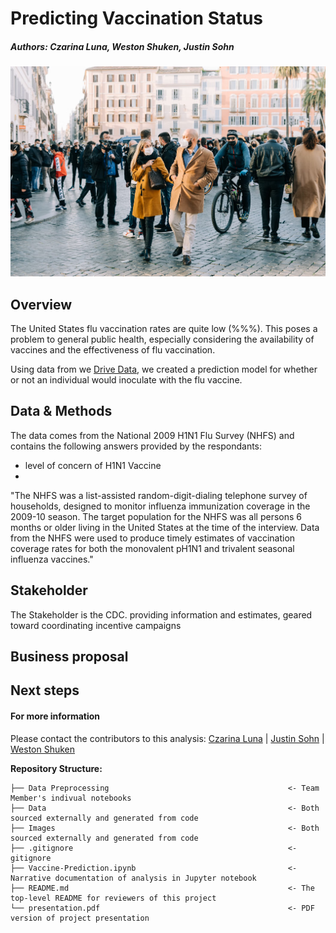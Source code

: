 # Predicting Vaccination Status
##### Authors: Czarina Luna, Weston Shuken, Justin Sohn

![Header Image](images/notebook_image.png)

## Overview
The United States flu vaccination rates are quite low (%%%). This poses a problem to general public health, especially considering the availability of vaccines and the effectiveness of flu vaccination. 

Using data from we [Drive Data](https://www.drivendata.org/competitions/66/flu-shot-learning/data/), we created a prediction model for whether or not an individual would inoculate with the flu vaccine.

## Data & Methods
The data comes from the National 2009 H1N1 Flu Survey (NHFS) and contains the following answers provided by the respondants:
- level of concern of H1N1 Vaccine
- 

"The NHFS was a list-assisted random-digit-dialing telephone survey of households, designed to monitor influenza immunization coverage in the 2009-10 season. The target population for the NHFS was all persons 6 months or older living in the United States at the time of the interview. Data from the NHFS were used to produce timely estimates of vaccination coverage rates for both the monovalent pH1N1 and trivalent seasonal influenza vaccines."

## Stakeholder
The Stakeholder is the CDC.  providing information and estimates, geared toward coordinating incentive campaigns

## Business proposal



## Next steps


#### For more information
Please contact the contributors to this analysis: 
[Czarina Luna](https://www.linkedin.com/in/czarinagluna) |
[Justin Sohn](https://www.linkedin.com/in/justin-sohn-689901193/) |
[Weston Shuken](https://www.linkedin.com/in/westonshuken/)


**Repository Structure:**
```
├── Data Preprocessing                                        <- Team Member's indivual notebooks 
├── Data                                                      <- Both sourced externally and generated from code 
├── Images                                                    <- Both sourced externally and generated from code 
├── .gitignore                                                <- gitignore 
├── Vaccine-Prediction.ipynb                                  <- Narrative documentation of analysis in Jupyter notebook
├── README.md                                                 <- The top-level README for reviewers of this project
└── presentation.pdf                                          <- PDF version of project presentation
